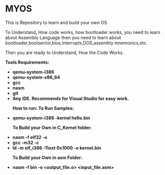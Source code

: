 # MYOS
This is Repository to learn and build your own OS

To Understand, How code works, how bootloader works, you need to learn about Assembly Language
then you need to learn about bootloader,bootsector,bios,interrupts,DOS,assembly mnemonics,etc.

Then you are ready to Understand, How the Code Works.

<b>Tools Requirements:<b>
  <ul>
  <li> qemu-system-i386 </li>
  <li> qemu-system-x86_64 </li>
  <li> gcc </li>
  <li> nasm </li>
  <li> git </li>
  <li> Any IDE. Recommends for Visual Studio for easy work.</li>
  
<b>How to run:<b>
  To Run Samples:
  <li> qemu-system-i386 -kernel hello.bin </li>
  
  <b>To Build your Own in C_Kernel folder:<b>
  <li> nasm -f elf32 -o <output_file.o> <input_file.asm> </li>
  <li> gcc -m32 -c <input_file.o> <input_file.c> </li>
  <li> ld -m elf_i386 -Ttext 0x1000 -o kernel.bin <nasm_output_file.o> <gcc_output_file.o> </li>
    
  <b>To Build your Own in asm Folder:<b>
    <li> nasm -f bin -o <output_file.o> <input_file.asm> </li></ul>
